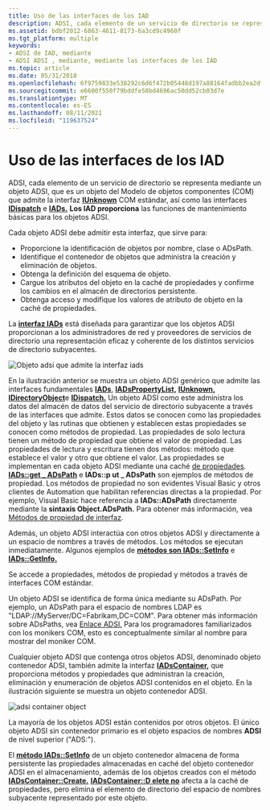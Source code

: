 ```yaml
---
title: Uso de las interfaces de los IAD
description: ADSI, cada elemento de un servicio de directorio se representa mediante un objeto ADSI, que es un objeto del Modelo de objetos componentes (COM) que admite la interfaz IUnknown COM estándar, así como las interfaces IDispatch e IAD.
ms.assetid: bdbf2012-6863-4611-8173-6a3cd9c4960f
ms.tgt_platform: multiple
keywords:
- ADSI de IAD, mediante
- ADSI ADSI , mediante, mediante las interfaces de los IAD
ms.topic: article
ms.date: 05/31/2018
ms.openlocfilehash: 6f9759833e538292c6d6f472b05448d197a88164fadbb2ea2df64c4fe48669f0
ms.sourcegitcommit: e6600f550f79bddfe58bd4696ac50dd52cb03d7e
ms.translationtype: MT
ms.contentlocale: es-ES
ms.lasthandoff: 08/11/2021
ms.locfileid: "119637524"
---
```

# <a name="using-the-iads-interfaces"></a>Uso de las interfaces de los IAD

ADSI, cada elemento de un servicio de directorio se representa mediante un objeto ADSI, que es un objeto del Modelo de objetos componentes (COM) que admite la interfaz [**IUnknown**](/windows/win32/api/unknwn/nn-unknwn-iunknown) COM estándar, así como las interfaces [**IDispatch**](/windows/win32/api/oaidl/nn-oaidl-idispatch) e [**IADs.**](/windows/desktop/api/Iads/nn-iads-iads) **Los IAD proporciona** las funciones de mantenimiento básicas para los objetos ADSI.

Cada objeto ADSI debe admitir esta interfaz, que sirve para:

-   Proporcione la identificación de objetos por nombre, clase o ADsPath.
-   Identifique el contenedor de objetos que administra la creación y eliminación de objetos.
-   Obtenga la definición del esquema de objeto.
-   Cargue los atributos del objeto en la caché de propiedades y confirme los cambios en el almacén de directorios persistente.
-   Obtenga acceso y modifique los valores de atributo de objeto en la caché de propiedades.

La [**interfaz IADs**](/windows/desktop/api/Iads/nn-iads-iads) está diseñada para garantizar que los objetos ADSI proporcionan a los administradores de red y proveedores de servicios de directorio una representación eficaz y coherente de los distintos servicios de directorio subyacentes.

![Objeto adsi que admite la interfaz iads](images/ds2iads.png)

En la ilustración anterior se muestra un objeto ADSI genérico que admite las interfaces fundamentales [**IADs**](/windows/desktop/api/Iads/nn-iads-iads), [**IADsPropertyList,**](/windows/desktop/api/Iads/nn-iads-iadspropertylist) [**IUnknown,**](/windows/win32/api/unknwn/nn-unknwn-iunknown) [**IDirectoryObject**](/windows/desktop/api/Iads/nn-iads-idirectoryobject)e [**IDispatch.**](/windows/win32/api/oaidl/nn-oaidl-idispatch) Un objeto ADSI como este administra los datos del almacén de datos del servicio de directorio subyacente a través de las interfaces que admite. Estos datos se conocen como las propiedades del objeto y las rutinas que obtienen y establecen estas propiedades se conocen como métodos de propiedad. Las propiedades de solo lectura tienen un método de propiedad que obtiene el valor de propiedad. Las propiedades de lectura y escritura tienen dos métodos: método que establece el valor y otro que obtiene el valor. Las propiedades se implementan en cada objeto ADSI mediante una caché [de propiedades](the-adsi-attribute-cache.md). [**IADs::get \_ ADsPath**](iads-property-methods.md) e **IADs::p ut \_ ADsPath** son ejemplos de métodos de propiedad. Los métodos de propiedad no son evidentes Visual Basic y otros clientes de Automation que habilitan referencias directas a la propiedad. Por ejemplo, Visual Basic hace referencia a **IADs::ADsPath** directamente mediante la **sintaxis Object.ADsPath.** Para obtener más información, vea [Métodos de propiedad de interfaz](interface-property-methods.md).

Además, un objeto ADSI interactúa con otros objetos ADSI y directamente a un espacio de nombres a través de métodos. Los métodos se ejecutan inmediatamente. Algunos ejemplos de [**métodos son IADs::SetInfo**](/windows/desktop/api/Iads/nf-iads-iads-setinfo) e [**IADs::GetInfo.**](/windows/desktop/api/Iads/nf-iads-iads-getinfo)

Se accede a propiedades, métodos de propiedad y métodos a través de interfaces COM estándar.

Un objeto ADSI se identifica de forma única mediante su ADsPath. Por ejemplo, un ADsPath para el espacio de nombres LDAP es "LDAP://MyServer/DC=Fabrikam,DC=COM". Para obtener más información sobre ADsPaths, vea [Enlace ADSI.](binding-to-an-adsi-object.md) Para los programadores familiarizados con los monikers COM, esto es conceptualmente similar al nombre para mostrar del moniker COM.

Cualquier objeto ADSI que contenga otros objetos ADSI, denominado objeto contenedor ADSI, también admite la interfaz [**IADsContainer,**](/windows/desktop/api/Iads/nn-iads-iadscontainer) que proporciona métodos y propiedades que administran la creación, eliminación y enumeración de objetos ADSI contenidos en el objeto. En la ilustración siguiente se muestra un objeto contenedor ADSI.

![adsi container object](images/dsiadsc.png)

La mayoría de los objetos ADSI están contenidos por otros objetos. El único objeto ADSI sin contenedor primario es el objeto espacios de nombres **ADSI** de nivel superior ("ADS:").

El [**método IADs::SetInfo**](/windows/desktop/api/Iads/nf-iads-iads-setinfo) de un objeto contenedor almacena de forma persistente las propiedades almacenadas en caché del objeto contenedor ADSI en el almacenamiento, además de los objetos creados con el método [**IADsContainer::Create.**](/windows/desktop/api/Iads/nf-iads-iadscontainer-create) [**IADsContainer::D elete no**](/windows/desktop/api/Iads/nf-iads-iadscontainer-delete) afecta a la caché de propiedades, pero elimina el elemento de directorio del espacio de nombres subyacente representado por este objeto.

 

 